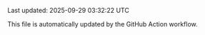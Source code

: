 Last updated: 2025-09-29 03:32:22 UTC

This file is automatically updated by the GitHub Action workflow.
